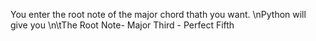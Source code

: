 You enter the root note of the major chord thath you want. 
\nPython will give you 
\n\tThe Root Note- Major Third - Perfect Fifth 
